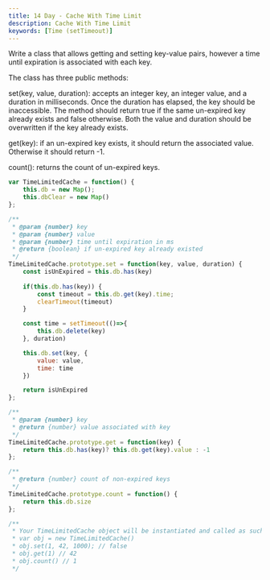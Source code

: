 ```yaml
---
title: 14 Day - Cache With Time Limit
description: Cache With Time Limit
keywords: [Time (setTimeout)]
---
```

Write a class that allows getting and setting key-value pairs, however a time until expiration is associated with each key.

The class has three public methods:

set(key, value, duration): accepts an integer key, an integer value, and a duration in milliseconds. Once the duration has elapsed, the key should be inaccessible. The method should return true if the same un-expired key already exists and false otherwise. Both the value and duration should be overwritten if the key already exists.

get(key): if an un-expired key exists, it should return the associated value. Otherwise it should return -1.

count(): returns the count of un-expired keys.

```js
var TimeLimitedCache = function() {
    this.db = new Map();  
    this.dbClear = new Map()
};

/** 
 * @param {number} key
 * @param {number} value
 * @param {number} time until expiration in ms
 * @return {boolean} if un-expired key already existed
 */ 
TimeLimitedCache.prototype.set = function(key, value, duration) {
    const isUnExpired = this.db.has(key)    
    
    if(this.db.has(key)) {
        const timeout = this.db.get(key).time;        
        clearTimeout(timeout)
    }

    const time = setTimeout(()=>{
        this.db.delete(key)
    }, duration)

    this.db.set(key, {
        value: value,
        time: time
    })

    return isUnExpired    
};

/** 
 * @param {number} key
 * @return {number} value associated with key
 */
TimeLimitedCache.prototype.get = function(key) {
    return this.db.has(key)? this.db.get(key).value : -1
};

/** 
 * @return {number} count of non-expired keys
 */
TimeLimitedCache.prototype.count = function() {
    return this.db.size
};

/**
 * Your TimeLimitedCache object will be instantiated and called as such:
 * var obj = new TimeLimitedCache()
 * obj.set(1, 42, 1000); // false
 * obj.get(1) // 42
 * obj.count() // 1
 */

```
